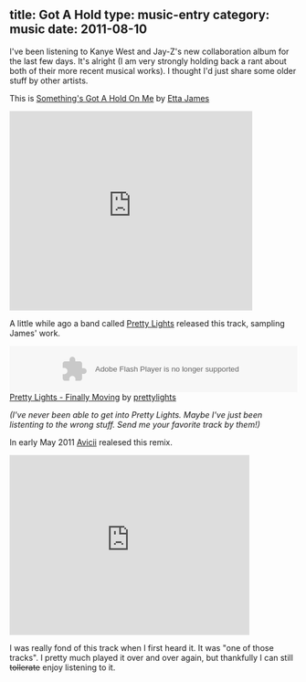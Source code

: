 title: Got A Hold
type: music-entry
category: music
date: 2011-08-10
---
I've been listening to Kanye West and Jay-Z's new collaboration album for the last few days. It's alright (I am very strongly holding back a rant about both of their more recent musical works). I thought I'd just share some older stuff by other artists.

This is <u>Something's Got A Hold On Me</u> by <u>Etta James</u>

<object width="425" height="349"><param name="movie" value="http://www.youtube.com/v/hmexOmLyuVU?version=3&amp;hl=en_US&amp;rel=0"></param><param name="allowFullScreen" value="true"></param><param name="allowscriptaccess" value="always"></param><embed src="http://www.youtube.com/v/hmexOmLyuVU?version=3&amp;hl=en_US&amp;rel=0" type="application/x-shockwave-flash" width="425" height="349" allowscriptaccess="always" allowfullscreen="true"></embed></object>

A little while ago a band called <u>Pretty Lights</u> released this track, sampling James' work.

<object height="81" width="100%"> <param name="movie" value="http://player.soundcloud.com/player.swf?url=http%3A%2F%2Fapi.soundcloud.com%2Ftracks%2F15502462"></param> <param name="allowscriptaccess" value="always"></param> <embed allowscriptaccess="always" height="81" src="http://player.soundcloud.com/player.swf?url=http%3A%2F%2Fapi.soundcloud.com%2Ftracks%2F15502462" type="application/x-shockwave-flash" width="100%"></embed> </object>  <span><a
href="http://soundcloud.com/prettylights/pretty-lights-finally-moving">Pretty Lights - Finally Moving</a> by <a href="http://soundcloud.com/prettylights">prettylights</a></span>

_(I've never been able to get into Pretty Lights. Maybe I've just been listenting to the wrong stuff. Send me your favorite track by them!)_

In early May 2011 <u>Avicii</u> realesed this remix.

<iframe width="420" height="315" src="http://www.youtube.com/embed/kVk1HOlkq_o?rel=0&amp;hd=1" frameborder="0" allowfullscreen></iframe>

I was really fond of this track when I first heard it. It was "one of those tracks". I pretty much played it over and over again, but thankfully I can still <strike>tollerate</strike> enjoy listening to it.
